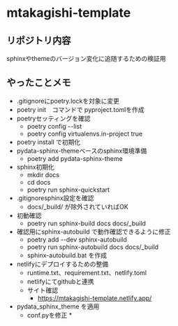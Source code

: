 # mtakagishi-template

## リポジトリ内容
sphinxやthemeのバージョン変化に追随するための検証用

## やったことメモ
* .gitignoreにpoetry.lockを対象に変更
* poetry init　コマンドで pyproject.tomlを作成
* poetryセッティングを確認
  * poetry config --list
  * poetry config virtualenvs.in-project true
* poetry install で初期化
* pydata-sphinx-themeベースのsphinx環境準備
  * poetry add pydata-sphinx-theme
* sphinx初期化
  * mkdir docs
  * cd docs
  * poetry run sphinx-quickstart
* .gitignoresphinx設定を確認
  * docs/_build/ が除外されていればOK
* 初動確認
  * poetry run sphinx-build docs docs/_build
* 確認用にsphinx-autobuild で動作確認できるように修正
  * poetry add --dev sphinx-autobuild
  * poetry run sphinx-autobuild docs docs/_build
  * sphinx-autobuild.bat を作成
* netlifyにデプロイするための整備
  * runtime.txt、requirement.txt、netlify.toml
  * netlifyにてgithubと連携
  * サイト確認
    * https://mtakagishi-template.netlify.app/
* pydata_sphinx_theme を適用
  * conf.pyを修正
    * 
